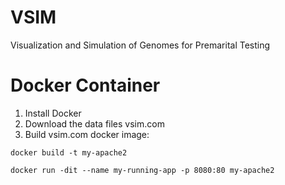 # VSIM

Visualization and Simulation of Genomes for Premarital Testing


# Docker Container
1. Install Docker
2. Download the data files vsim.com
3. Build vsim.com docker image:
```
docker build -t my-apache2

```
```
docker run -dit --name my-running-app -p 8080:80 my-apache2
```

